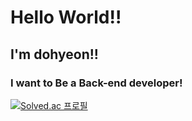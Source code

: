 # Hello World!!<br>
## I'm dohyeon!!<br>
### I want to Be a Back-end developer!<br>

[![Solved.ac 프로필](http://mazassumnida.wtf/api/v2/generate_badge?boj=tobikwon0425)](https://solved.ac/tobikwon0425)
